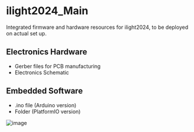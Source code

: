 # ilight2024_Main
Integrated firmware and hardware resources for ilight2024, to be deployed on actual set up.


## Electronics Hardware
- Gerber files for PCB manufacturing
- Electronics Schematic


## Embedded Software
- .ino file (Arduino version)
- Folder (PlatformIO version)


![image](https://github.com/user-attachments/assets/49c0aec1-3028-4e63-9d88-6ec593be31bf)

